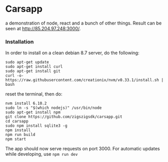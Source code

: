 # Carsapp
a demonstration of node, react and a bunch of other things. Result can be seen at http://85.204.97.248:3000/.

### Installation
In order to install on a clean debian 8.7 server, do the following:
```
sudo apt-get update
sudo apt-get install curl
sudo apt-get install git
curl -o- https://raw.githubusercontent.com/creationix/nvm/v0.33.1/install.sh | bash
```
reset the terminal, then do:
```
nvm install 6.10.2
sudo ln -s "$(which nodejs)" /usr/bin/node
sudo apt-get install npm
git clone https://github.com/zigszigsdk/carsapp.git
cd carsapp
sudo npm install sqlite3 -g
npm install
npm run build
npm start
```
The app should now serve requests on port 3000.
For automatic updates while developing, use `npm run dev`

